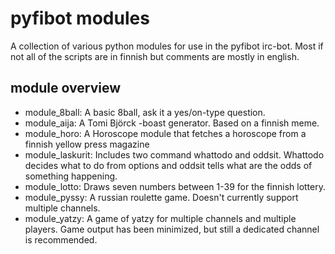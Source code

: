pyfibot modules
===============

A collection of various python modules for use in the pyfibot irc-bot.
Most if not all of the scripts are in finnish but comments are mostly in english.

module overview
---------------

 - module_8ball: A basic 8ball, ask it a yes/on-type question.
 - module_aija: A Tomi Björck -boast generator. Based on a finnish meme.
 - module_horo: A Horoscope module that fetches a horoscope from a finnish yellow press magazine
 - module_laskurit: Includes two command whattodo and oddsit. Whattodo decides what to do from options
                    and oddsit tells what are the odds of something happening.
 - module_lotto: Draws seven numbers between 1-39 for the finnish lottery.
 - module_pyssy: A russian roulette game. Doesn't currently support multiple channels.
 - module_yatzy: A game of yatzy for multiple channels and multiple players.
                 Game output has been minimized, but still a dedicated channel is recommended.
